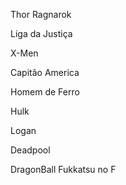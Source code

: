 Thor Ragnarok

Liga da Justiça

X-Men

Capitão America

Homem de Ferro

Hulk

Logan

Deadpool

DragonBall Fukkatsu no F
